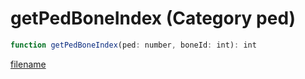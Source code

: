 # getPedBoneIndex (Category ped)

```js
function getPedBoneIndex(ped: number, boneId: int): int
```

[filename](getPedBoneIndex_m.md ':include')